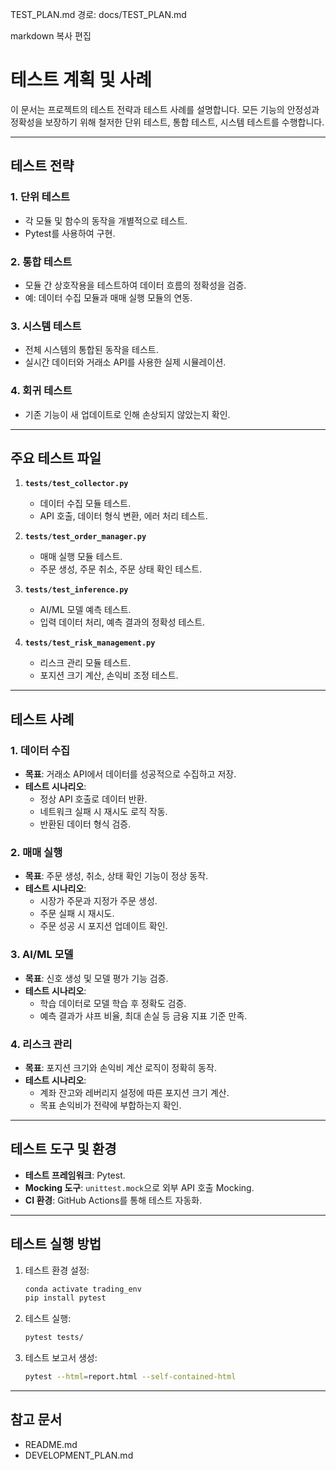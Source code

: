 TEST_PLAN.md
경로: docs/TEST_PLAN.md

markdown
복사
편집
# 테스트 계획 및 사례

이 문서는 프로젝트의 테스트 전략과 테스트 사례를 설명합니다. 모든 기능의 안정성과 정확성을 보장하기 위해 철저한 단위 테스트, 통합 테스트, 시스템 테스트를 수행합니다.

---

## 테스트 전략
### 1. 단위 테스트
- 각 모듈 및 함수의 동작을 개별적으로 테스트.
- Pytest를 사용하여 구현.

### 2. 통합 테스트
- 모듈 간 상호작용을 테스트하여 데이터 흐름의 정확성을 검증.
- 예: 데이터 수집 모듈과 매매 실행 모듈의 연동.

### 3. 시스템 테스트
- 전체 시스템의 통합된 동작을 테스트.
- 실시간 데이터와 거래소 API를 사용한 실제 시뮬레이션.

### 4. 회귀 테스트
- 기존 기능이 새 업데이트로 인해 손상되지 않았는지 확인.

---

## 주요 테스트 파일
1. **`tests/test_collector.py`**
   - 데이터 수집 모듈 테스트.
   - API 호출, 데이터 형식 변환, 에러 처리 테스트.

2. **`tests/test_order_manager.py`**
   - 매매 실행 모듈 테스트.
   - 주문 생성, 주문 취소, 주문 상태 확인 테스트.

3. **`tests/test_inference.py`**
   - AI/ML 모델 예측 테스트.
   - 입력 데이터 처리, 예측 결과의 정확성 테스트.

4. **`tests/test_risk_management.py`**
   - 리스크 관리 모듈 테스트.
   - 포지션 크기 계산, 손익비 조정 테스트.

---

## 테스트 사례
### 1. 데이터 수집
- **목표**: 거래소 API에서 데이터를 성공적으로 수집하고 저장.
- **테스트 시나리오**:
  - 정상 API 호출로 데이터 반환.
  - 네트워크 실패 시 재시도 로직 작동.
  - 반환된 데이터 형식 검증.

### 2. 매매 실행
- **목표**: 주문 생성, 취소, 상태 확인 기능이 정상 동작.
- **테스트 시나리오**:
  - 시장가 주문과 지정가 주문 생성.
  - 주문 실패 시 재시도.
  - 주문 성공 시 포지션 업데이트 확인.

### 3. AI/ML 모델
- **목표**: 신호 생성 및 모델 평가 기능 검증.
- **테스트 시나리오**:
  - 학습 데이터로 모델 학습 후 정확도 검증.
  - 예측 결과가 샤프 비율, 최대 손실 등 금융 지표 기준 만족.

### 4. 리스크 관리
- **목표**: 포지션 크기와 손익비 계산 로직이 정확히 동작.
- **테스트 시나리오**:
  - 계좌 잔고와 레버리지 설정에 따른 포지션 크기 계산.
  - 목표 손익비가 전략에 부합하는지 확인.

---

## 테스트 도구 및 환경
- **테스트 프레임워크**: Pytest.
- **Mocking 도구**: `unittest.mock`으로 외부 API 호출 Mocking.
- **CI 환경**: GitHub Actions를 통해 테스트 자동화.

---

## 테스트 실행 방법
1. 테스트 환경 설정:
   ```bash
   conda activate trading_env
   pip install pytest
   ```

2. 테스트 실행:
   ```bash
   pytest tests/
   ```

3. 테스트 보고서 생성:
   ```bash
   pytest --html=report.html --self-contained-html
   ```

---

## 참고 문서
- README.md
- DEVELOPMENT_PLAN.md
